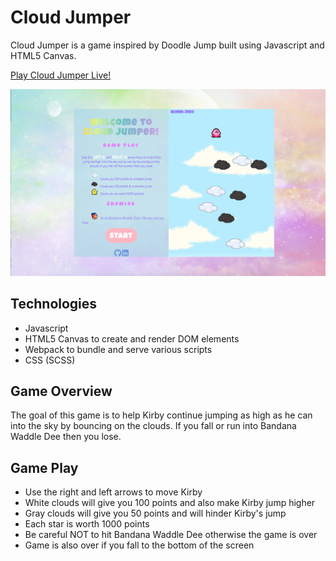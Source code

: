 # Cloud Jumper
Cloud Jumper is a game inspired by Doodle Jump built using Javascript and HTML5 Canvas. 

[Play Cloud Jumper Live!](https://nicolemhui.github.io/cloud-jumper/)

![Game Over](/src/images/screenshot.png)

## Technologies 
* Javascript
* HTML5 Canvas to create and render DOM elements
* Webpack to bundle and serve various scripts
* CSS (SCSS)

## Game Overview
The goal of this game is to help Kirby continue jumping as high as he can into the sky by bouncing on the clouds. If you fall or run into Bandana Waddle Dee then you lose.
    
## Game Play 
* Use the right and left arrows to move Kirby 
* White clouds will give you 100 points and also make Kirby jump higher
* Gray clouds will give you 50 points and will hinder Kirby's jump 
* Each star is worth 1000 points
* Be careful NOT to hit Bandana Waddle Dee otherwise the game is over
* Game is also over if you fall to the bottom of the screen
